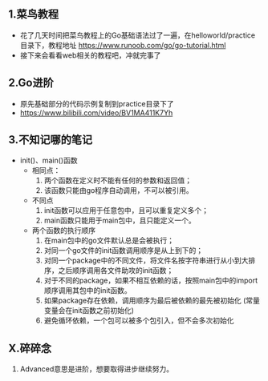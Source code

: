 ## 1.菜鸟教程
- 花了几天时间把菜鸟教程上的Go基础语法过了一遍，在helloworld/practice目录下，教程地址 
  https://www.runoob.com/go/go-tutorial.html
- 接下来会看看web相关的教程吧，冲就完事了

## 2.Go进阶
- 原先基础部分的代码示例复制到practice目录下了
- https://www.bilibili.com/video/BV1MA411K7Yh

## 3.不知记哪的笔记
- init()、main()函数
  - 相同点：
    1. 两个函数在定义时不能有任何的参数和返回值；
    2. 该函数只能由go程序自动调用，不可以被引用。
  - 不同点
    1. init函数可以应用于任意包中，且可以重复定义多个；
    2. main函数只能用于main包中，且只能定义一个。
  - 两个函数的执行顺序
    1. 在main包中的go文件默认总是会被执行；
    2. 对同一个go文件的init函数调用顺序是从上到下的；
    3. 对同一个package中的不同文件，将文件名按字符串进行从小到大排序，之后顺序调用各文件助攻的init函数；
    4. 对于不同的package，如果不相互依赖的话，按照main包中的import顺序调用其包中的init函数。
    5. 如果package存在依赖，调用顺序为最后被依赖的最先被初始化 (常量变量会在init函数之前初始化)
    6. 避免循环依赖，一个包可以被多个包引入，但不会多次初始化

## X.碎碎念
1. Advanced意思是进阶，想要取得进步继续努力。